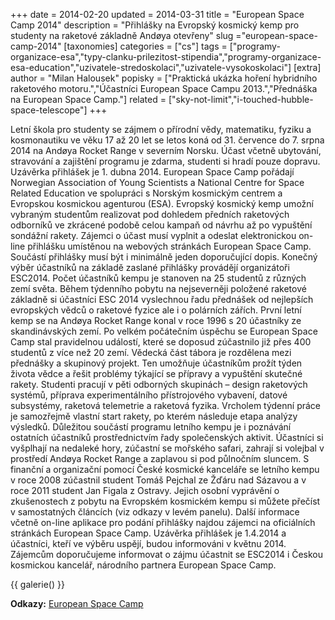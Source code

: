 +++
date = 2014-02-20
updated = 2014-03-31
title = "European Space Camp 2014"
description = "Přihlášky na Evropský kosmický kemp pro studenty na raketové základně Andøya otevřeny"
slug ="european-space-camp-2014"
[taxonomies]
categories = ["cs"]
tags = ["programy-organizace-esa","typy-clanku-prilezitost-stipendia","programy-organizace-esa-education","uzivatele-stredoskolaci","uzivatele-vysokoskolaci"]
[extra]
author = "Milan Halousek"
popisky = ["Praktická ukázka hoření hybridního raketového motoru.","Účastníci European Space Campu 2013.","Přednáška na European Space Camp."]
related = ["sky-not-limit","i-touched-hubble-space-telescope"]
+++

Letní škola pro studenty se zájmem o přírodní vědy, matematiku, fyziku a kosmonautiku ve věku 17 až 20 let se letos koná od 31. července do 7. srpna 2014 na Andøya Rocket Range v severním Norsku. Účast včetně ubytování, stravování a zajištění programu je zdarma, studenti si hradí pouze dopravu. Uzávěrka přihlášek je 1. dubna 2014. European Space Camp pořádají Norwegian Association of Young Scientists a National Centre for Space Related Education ve spolupráci s Norským kosmickým centrem a Evropskou kosmickou agenturou (ESA). Evropský kosmický kemp umožní vybraným studentům realizovat pod dohledem předních raketových odborníků ve zkrácené podobě celou kampaň od návrhu až po vypuštění sondážní rakety. Zájemci o účast musí vyplnit a odeslat elektronickou on-line přihlášku umístěnou na webových stránkách European Space Camp. Součástí přihlášky musí být i minimálně jeden doporučující dopis. Konečný výběr účastníků na základě zaslané přihlášky provádějí organizátoři ESC2014. Počet účastníků kempu je stanoven na 25 studentů z různých zemí světa. Během týdenního pobytu na nejseverněji položené raketové základně si účastníci ESC 2014 vyslechnou řadu přednášek od nejlepších evropských vědců o raketové fyzice ale i o polárních zářích. První letní kemp se na Andøya Rocket Range konal v roce 1996 s 20 účastníky ze skandinávských zemí. Po velkém počátečním úspěchu se European Space Camp stal pravidelnou událostí, které se doposud zúčastnilo již přes 400 studentů z více než 20 zemí. Vědecká část tábora je rozdělena mezi přednášky a skupinový projekt. Ten umožňuje účastníkům prožít týden života vědce a řešit problémy týkající se přípravy a vypuštění skutečné rakety. Studenti pracují v pěti odborných skupinách – design raketových systémů, příprava experimentálního přístrojového vybavení, datové subsystémy, raketová telemetrie a raketová fyzika. Vrcholem týdenní práce je samozřejmě vlastní start rakety, po kterém následuje etapa analýzy výsledků. Důležitou součástí programu letního kempu je i poznávání ostatních účastníků prostřednictvím řady společenských aktivit. Účastníci si vyšplhají na nedaleké hory, zúčastní se mořského safari, zahrají si volejbal v prostředí Andøya Rocket Range a zaplavou si pod půlnočním sluncem. S finanční a organizační pomocí České kosmické kanceláře se letního kempu v roce 2008 zúčastnil student Tomáš Pejchal ze Žďáru nad Sázavou a v roce 2011 student Jan Figala z Ostravy. Jejich osobní vyprávění o zkušenostech z pobytu na Evropském kosmickém kempu si můžete přečíst v samostatných článcích (viz odkazy v levém panelu). Další informace včetně on-line aplikace pro podání přihlášky najdou zájemci na oficiálních stránkách European Space Camp. Uzávěrka přihlášek je 1.4.2014 a účastníci, kteří ve výběru uspějí, budou informováni v květnu 2014. Zájemcům doporučujeme informovat o zájmu účastnit se ESC2014 i Českou kosmickou kancelář, národního partnera European Space Camp.

{{ galerie() }}

**Odkazy:**
[European Space Camp]

[European Space Camp]: http://www.spacecamp.no/
